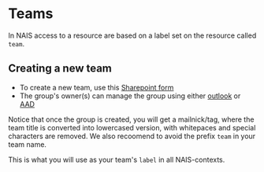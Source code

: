 # Teams

In NAIS access to a resource are based on a label set on the resource called `team`.

## Creating a new team

* To create a new team, use this [Sharepoint form](https://navno.sharepoint.com/sites/Bestillinger/)
* The group's owner\(s\) can manage the group using either [outlook](https://outlook.office365.com/owa) or [AAD](https://aad.portal.azure.com/#blade/Microsoft_AAD_IAM/GroupsManagementMenuBlade/AllGroups)

Notice that once the group is created, you will get a mailnick/tag, where the team title is converted into lowercased version, with whitepaces and special characters are removed. We also recoomend to avoid the prefix `team` in your team name.

This is what you will use as your team's `label` in all NAIS-contexts.

